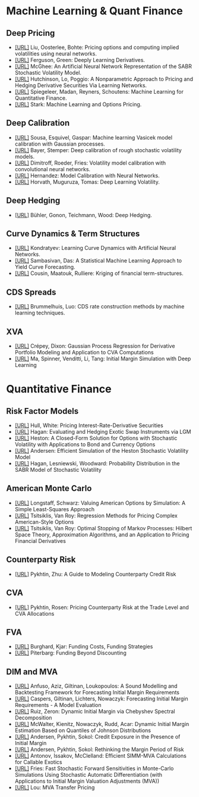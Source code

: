 # Machine Learning & Quant Finance

## Deep Pricing
* [[URL]](https://arxiv.org/abs/1901.08943) Liu, Oosterlee, Bohte: Pricing options and computing implied volatilities using neural networks.
* [[URL]](https://arxiv.org/abs/1809.02233) Ferguson, Green: Deeply Learning Derivatives.
* [[URL]](https://ssrn.com/abstract=3288882) McGhee: An Artificial Neural Network Representation of the SABR Stochastic Volatility Model.
* [[URL]](https://ssrn.com/abstract=236673) Hutchinson, Lo, Poggio: A Nonparametric Approach to Pricing and Hedging Derivative Securities Via Learning Networks.
* [[URL]](https://ssrn.com/abstract=3191050) Spiegeleer, Madan, Reyners, Schoutens: Machine Learning for Quantitative Finance.
* [[URL]](https://aaltodoc.aalto.fi/handle/123456789/30398) Stark: Machine Learning and Options Pricing.

## Deep Calibration
* [[URL]](https://www.researchgate.net/publication/220505020_Machine_Learning_Vasicek_Model_Calibration_with_Gaussian_Processes) Sousa, Esquivel, Gaspar: Machine learning Vasicek model calibration with Gaussian processes. 
* [[URL]](https://arxiv.org/abs/1810.03399) Bayer, Stemper: Deep calibration of rough stochastic volatility models. 
* [[URL]](https://ssrn.com/abstract=3252432) Dimitroff, Roeder, Fries: Volatility model calibration with convolutional neural networks.
* [[URL]](http://ssrn.com/abstract=2812140) Hernandez: Model Calibration with Neural Networks.
* [[URL]](https://arxiv.org/abs/1901.09647) Horvath, Muguruza, Tomas: Deep Learning Volatility.

## Deep Hedging
* [[URL]](https://arxiv.org/abs/1802.03042) Bühler, Gonon, Teichmann, Wood: Deep Hedging.

## Curve Dynamics & Term Structures
* [[URL]](https://ssrn.com/abstract=3041232) Kondratyev: Learning Curve Dynamics with Artificial Neural Networks.
* [[URL]](https://arxiv.org/abs/1703.01536) Sambasivan, Das: A Statistical Machine Learning Approach to Yield Curve Forecasting.
* [[URL]](https://arxiv.org/abs/1604.02237) Cousin, Maatouk, Rulliere: Kriging of financial term-structures.

## CDS Spreads
* [[URL]](https://arxiv.org/abs/1705.06899) Brummelhuis, Luo: CDS rate construction methods by machine learning techniques.

## XVA
* [[URL]](https://arxiv.org/abs/1901.11081) Crépey, Dixon: Gaussian Process Regression for Derivative Portfolio Modeling and Application to CVA Computations 
* [[URL]](https://ssrn.com/abstract=3357626) Ma, Spinner, Venditti, Li, Tang: Initial Margin Simulation with Deep Learning


# Quantitative Finance

## Risk Factor Models
* [[URL]](https://doi.org/10.1093/rfs/3.4.573) Hull, White: Pricing Interest-Rate-Derivative Securities
* [[URL]](https://www.scribd.com/doc/198899911/Evaluating-and-Hedging-Exotic-Swap-Instruments-via-LGM) Hagan: Evaluating and Hedging Exotic Swap Instruments via LGM
* [[URL]](https://doi.org/10.1093/rfs/6.2.327) Heston: A Closed-Form Solution for Options with Stochastic Volatility with Applications to Bond and Currency Options
* [[URL]](https://ssrn.com/abstract=946405) Andersen: Efficient Simulation of the Heston Stochastic Volatility Model
* [[URL]](https://www.researchgate.net/profile/Patrick_Hagan3/publication/300789919_Probability_Distribution_in_the_SABR_Model_of_Stochastic_Volatility/links/5c91734a299bf11169395d8f/Probability-Distribution-in-the-SABR-Model-of-Stochastic-Volatility.pdf) Hagan, Lesniewski, Woodward: Probability Distribution in the SABR Model of Stochastic Volatility

## American Monte Carlo
* [[URL]](https://escholarship.org/uc/item/43n1k4jb) Longstaff, Schwarz: Valuing American Options by Simulation: A Simple Least-Squares Approach
* [[URL]](https://www.mit.edu/~jnt/Papers/J086-01-bvr-options.pdf) Tsitsiklis, Van Roy: Regression Methods for Pricing Complex American-Style Options
* [[URL]](https://www.mit.edu/~jnt/Papers/J074-99-bvr-stop.pdf) Tsitsiklis, Van Roy: Optimal Stopping of Markov Processes: Hilbert Space Theory, Approximation Algorithms, and an Application to Pricing Financial Derivatives

## Counterparty Risk
* [[URL]](https://ssrn.com/abstract=1032522) Pykhtin, Zhu: A Guide to Modeling Counterparty Credit Risk

## CVA
* [[URL]](https://ssrn.com/abstract=1782063) Pykhtin, Rosen: Pricing Counterparty Risk at the Trade Level and CVA Allocations

## FVA
* [[URL]](https://ssrn.com/abstract=2027195) Burghard, Kjar: Funding Costs, Funding Strategies
* [[URL]](https://www.risk.net/derivatives/1589992/funding-beyond-discounting-collateral-agreements-and-derivatives-pricing) Piterbarg: Funding Beyond Discounting

## DIM and MVA
* [[URL]](https://ssrn.com/abstract=2716279) Anfuso, Aziz, Giltinan, Loukopoulos: A Sound Modelling and Backtesting Framework for Forecasting Initial Margin Requirements
* [[URL]](https://ssrn.com/abstract=2911167) Caspers, Giltinan, Lichters, Nowaczyk: Forecasting Initial Margin Requirements - A Model Evaluation
* [[URL]](https://arxiv.org/abs/1808.08221) Ruiz, Zeron: Dynamic Initial Margin via Chebyshev Spectral Decomposition
* [[URL]](https://ssrn.com/abstract=3147811) McWalter, Kienitz, Nowaczyk, Rudd, Acar: Dynamic Initial Margin Estimation Based on Quantiles of Johnson Distributions
* [[URL]](https://ssrn.com/abstract=2806156) Andersen, Pykhtin, Sokol: Credit Exposure in the Presence of Initial Margin
* [[URL]](https://ssrn.com/abstract=2902737) Andersen, Pykhtin, Sokol: Rethinking the Margin Period of Risk
* [[URL]](https://ssrn.com/abstract=3040061) Antonov, Issakov, McClelland: Efficient SIMM-MVA Calculations for Callable Exotics
* [[URL]](https://ssrn.com/abstract=3018165) Fries: Fast Stochastic Forward Sensitivities in Monte-Carlo Simulations Using Stochastic Automatic Differentiation (with Applications to Initial Margin Valuation Adjustments (MVA))
* [[URL]](https://arxiv.org/abs/1512.07337) Lou: MVA Transfer Pricing


